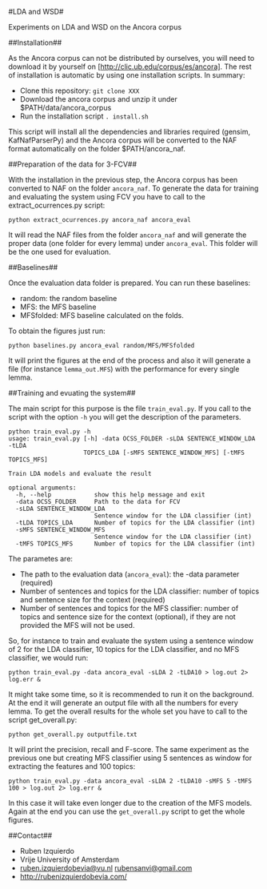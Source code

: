 #LDA and WSD#

Experiments on LDA and WSD on the Ancora corpus

##Installation##

As the Ancora corpus can not be distributed by ourselves, you will need to download it by yourself on [http://clic.ub.edu/corpus/es/ancora]. The rest
of installation is automatic by using one installation scripts. In summary:
* Clone this repository: `git clone XXX`
* Download the ancora corpus and unzip it under $PATH/data/ancora_corpus
* Run the installation script `. install.sh`

This script will install all the dependencies and libraries required (gensim, KafNafParserPy) and the Ancora corpus will be converted to the NAF format automatically
on the folder $PATH/ancora_naf.

##Preparation of the data for 3-FCV##

With the installation in the previous step, the Ancora corpus has been converted to NAF on the folder `ancora_naf`. To generate the data for training and evaluating the system
using FCV you have to call to the extract_ocurrences.py script:
```shell
python extract_ocurrences.py ancora_naf ancora_eval
```

It will read the NAF files from the folder `ancora_naf` and will generate the proper data (one folder for every lemma) under `ancora_eval`. This folder will be the one
used for evaluation.


##Baselines##

Once the evaluation data folder is prepared. You can run these baselines:
* random: the random baseline
* MFS: the MFS baseline
* MFSfolded: MFS baseline calculated on the folds.

To obtain the figures just run:
```shell
python baselines.py ancora_eval random/MFS/MFSfolded
```

It will print the figures at the end of the process and also it will generate a file (for instance `lemma_out.MFS`) with the performance for every single lemma.


##Training and evuating the system##

The main script for this purpose is the file `train_eval.py`. If you call to the script with the option `-h` you will get the description of the parameters.
```shell
python train_eval.py -h
usage: train_eval.py [-h] -data OCSS_FOLDER -sLDA SENTENCE_WINDOW_LDA -tLDA
                     TOPICS_LDA [-sMFS SENTENCE_WINDOW_MFS] [-tMFS TOPICS_MFS]

Train LDA models and evaluate the result

optional arguments:
  -h, --help            show this help message and exit
  -data OCSS_FOLDER     Path to the data for FCV
  -sLDA SENTENCE_WINDOW_LDA
                        Sentence window for the LDA classifier (int)
  -tLDA TOPICS_LDA      Number of topics for the LDA classifier (int)
  -sMFS SENTENCE_WINDOW_MFS
                        Sentence window for the LDA classifier (int)
  -tMFS TOPICS_MFS      Number of topics for the LDA classifier (int)
```

The parametes are:
* The path to the evaluation data (`ancora_eval`): the -data parameter (required)
* Number of sentences and topics for the LDA classifier: number of topics and sentence size for the context (required)
* Number of sentences and topics for the MFS classifier: number of topics and sentence size for the context (optional), if they are not provided the MFS will not be used.

So, for instance to train and evaluate the system using a sentence window of 2 for the LDA classifier, 10 topics for the LDA classifier, and no MFS classifier, we would run:
```shell
python train_eval.py -data ancora_eval -sLDA 2 -tLDA10 > log.out 2> log.err &
```

It might take some time, so it is recommended to run it on the background. At the end it will generate an output file with all the numbers for every lemma. To get the overall
results for the whole set you have to call to the script get_overall.py:
```shell
python get_overall.py outputfile.txt
```

It will print the precision, recall and F-score. The same experiment as the previous one but creating MFS classifier using 5 sentences as window for extracting the features and 100 topics:
```shell
python train_eval.py -data ancora_eval -sLDA 2 -tLDA10 -sMFS 5 -tMFS 100 > log.out 2> log.err &
```
In this case it will take even longer due to the creation of the MFS models. Again at the end you can use the `get_overall.py` script to get the whole figures.

##Contact##

* Ruben Izquierdo
* Vrije University of Amsterdam
* ruben.izquierdobevia@vu.nl  rubensanvi@gmail.com
* http://rubenizquierdobevia.com/
